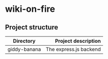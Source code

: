 # wiki-on-fire

## Project structure
| Directory    | Project description |
| ------------ | ------------------: |
| giddy-banana | The express.js backend |
